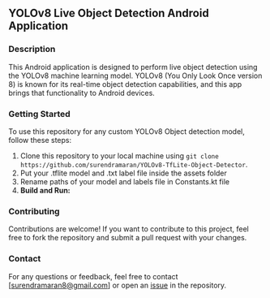 ## YOLOv8 Live Object Detection Android Application

### Description
This Android application is designed to perform live object detection using the YOLOv8 machine learning model. YOLOv8 (You Only Look Once version 8) is known for its real-time object detection capabilities, and this app brings that functionality to Android devices.

### Getting Started
To use this repository for any custom YOLOv8 Object detection model, follow these steps:
1. Clone this repository to your local machine using `git clone https://github.com/surendramaran/YOLOv8-TfLite-Object-Detector`.
2. Put your .tflite model and .txt label file inside the assets folder
3. Rename paths of your model and labels file in Constants.kt file
4. **Build and Run:**

### Contributing
Contributions are welcome! If you want to contribute to this project, feel free to fork the repository and submit a pull request with your changes.

### Contact
For any questions or feedback, feel free to contact [surendramaran8@gmail.com] or open an [issue](https://github.com/surendramaran/YOLOv8-TfLite-Object-Detector/issues/new) in the repository.
